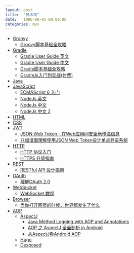 ```yaml
---
layout: post
title:  "技术栈"
date:   1986-08-05 00:00:00
categories: mys
---
```


* [Groovy](http://groovy-lang.org/)
  * [Groovy脚本基础全攻略](http://blog.csdn.net/yanbober/article/details/49047515)
* [Gradle](https://gradle.org/)
  * [Gradle User Guide 英文](https://docs.gradle.org/current/userguide/userguide.html)
  * [Gradle User Guide 中文](http://dongchuan.gitbooks.io/gradle-user-guide-/)
  * [Gradle脚本基础全攻略](http://blog.csdn.net/yanbober/article/details/49314255)
  * [Gradle从入门到实战(付费)](http://gitbook.cn/gitchat/column/59e467846958416d85ae933e)
* [Java]()
* [JavaScript](https://www.javascript.com/)
  * [ECMAScript 6 入门](http://es6.ruanyifeng.com/)
  * [NodeJs 英文](https://nodejs.org)
  * [NodeJs 中文](https://nodejs.org/zh-cn/)
  * [NodeJs 中文 2](http://nodejs.cn/)
* [HTML]()
* [CSS]()
* [JWT](https://tools.ietf.org/html/draft-ietf-oauth-json-web-token-32)
  * [JSON Web Token - 在Web应用间安全地传递信息](http://blog.leapoahead.com/2015/09/06/understanding-jwt/)
  * [八幅漫画理解使用JSON Web Token设计单点登录系统](http://blog.leapoahead.com/2015/09/07/user-authentication-with-jwt/)
* [HTTP]()
  * [HTTP 协议入门](http://www.ruanyifeng.com/blog/2016/08/http.html)
  * [HTTPS 升级指南](http://www.ruanyifeng.com/blog/2016/08/migrate-from-http-to-https.html)
* [REST]()
  * [RESTful API 设计指南](http://www.ruanyifeng.com/blog/2014/05/restful_api.html)
* [OAuth](https://en.wikipedia.org/wiki/OAuth)
  * [理解OAuth 2.0](http://www.ruanyifeng.com/blog/2014/05/oauth_2_0.html)
* [WebSocket]()
  * [WebSocket 教程](http://www.ruanyifeng.com/blog/2017/05/websocket.html)
* [Browser]()
  * [当你打开网页的时候，世界都发生了什么](http://blog.leapoahead.com/2015/08/30/what-happens-when-you-open-a-webpage/)
* [AOP](https://zh.wikipedia.org/wiki/%E9%9D%A2%E5%90%91%E4%BE%A7%E9%9D%A2%E7%9A%84%E7%A8%8B%E5%BA%8F%E8%AE%BE%E8%AE%A1)
  * [AspectJ](https://eclipse.org/aspectj/)
    * [Java Method Logging with AOP and Annotations](http://www.yegor256.com/2014/06/01/aop-aspectj-java-method-logging.html)
    * [AOP 之 AspectJ 全面剖析 in Android](http://zhuhf.tech/2017/01/22/AspectJ/)
    * [从AspectJ看Android AOP](http://sunzq1993.com/2017/05/22/从AspectJ看Android%20AOP/)
  * [Hugo](https://github.com/JakeWharton/hugo)
  * [Dexposed](https://github.com/alibaba/dexposed)


